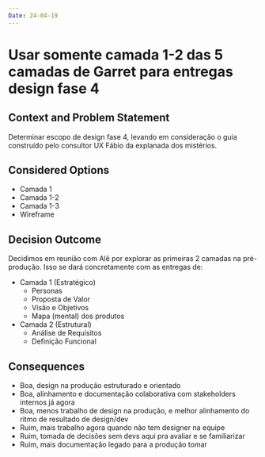 ```yaml
---  
Date: 24-04-19
---  
```


# Usar somente camada 1-2 das 5 camadas de Garret para entregas design fase 4
  

## Context and Problem Statement  
  
Determinar escopo de design fase 4, levando em consideração o guia construído pelo consultor UX Fábio da explanada dos mistérios.

## Considered Options  
  
* Camada 1  
* Camada 1-2 
* Camada 1-3
* Wireframe

## Decision Outcome  
Decidimos em reunião com Alê por explorar as primeiras 2 camadas na pré-produção. Isso se dará concretamente com as entregas de:
- Camada 1 (Estratégico)
	- Personas
	- Proposta de Valor
	- Visão e Objetivos
	- Mapa (mental) dos produtos
- Camada 2 (Estrutural)
	- Análise de Requisitos
	- Definição Funcional

## Consequences  

* Boa, design na produção estruturado e orientado 
* Boa, alinhamento e documentação colaborativa com stakeholders internos já agora
* Boa, menos trabalho de design na produção, e melhor alinhamento do ritmo de resultado de design/dev
* Ruim, mais trabalho agora quando não tem designer na equipe
* Ruim, tomada de decisões sem devs aqui pra avaliar e se familiarizar
* Ruim, mais documentação legado para a produção tomar  
  
<!--stackedit_data:
eyJoaXN0b3J5IjpbMjA2ODk1MjA5NywtMTg0NzY0MDY2OSwxNj
U2MTAwMzBdfQ==
-->